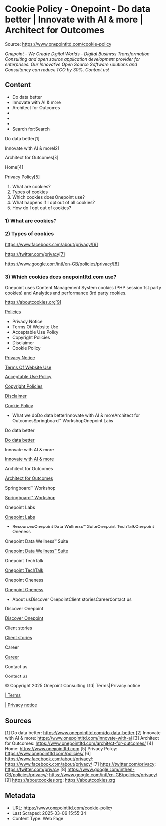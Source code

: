 # Cookie Policy - Onepoint - Do data better | Innovate with AI & more | Architect for Outcomes

Source: https://www.onepointltd.com/cookie-policy

*Onepoint - We Create Digital Worlds - Digital Business Transformation Consulting and open source application development provider for enterprises. Our Innovative Open Source Software solutions and Consultancy can reduce TCO by 30%. Contact us!*

## Content

- Do data better
- Innovate with AI & more
- Architect for Outcomes
- 
- 
- 
- Search for:Search

Do data better[1]

Innovate with AI & more[2]

Architect for Outcomes[3]

Home[4]

Privacy Policy[5]

1. What are cookies?
2. Types of cookies
3. Which cookies does Onepoint use?
4. What happens if I opt out of all cookies?
5. How do I opt out of cookies?

### 1) What are cookies?

### 2) Types of cookies

https://www.facebook.com/about/privacy/[6]

https://twitter.com/privacy[7]

https://www.google.com/intl/en-GB/policies/privacy/[8]

### 3) Which cookies does onepointltd.com use?

Onepoint uses Content Management System cookies (PHP session 1st party cookies) and Analytics and performance 3rd party cookies.

https://aboutcookies.org[9]

[Policies](/policies/)

- Privacy Notice
- Terms Of Website Use
- Acceptable Use Policy
- Copyright Policies
- Disclaimer
- Cookie Policy

[Privacy Notice](/policies/privacy-policy/)

[Terms Of Website Use](/policies/terms-of-website-use/)

[Acceptable Use Policy](/policies/acceptable-use-policy/)

[Copyright Policies](/policies/copyright-policies/)

[Disclaimer](/policies/disclaimer/)

[Cookie Policy](/policies/cookie-policy/)

- What we doDo data betterInnovate with AI & moreArchitect for OutcomesSpringboard™ WorkshopOnepoint Labs

Do data better

[Do data better](/do-data-better)

Innovate with AI & more

[Innovate with AI & more](/innovate-with-ai-more/)

Architect for Outcomes

[Architect for Outcomes](/architect-for-outcomes/)

Springboard™ Workshop

[Springboard™ Workshop](/onepoint-springboard/)

Onepoint Labs

[Onepoint Labs](/onepoint-labs/)

- ResourcesOnepoint Data Wellness™ SuiteOnepoint TechTalkOnepoint Oneness

Onepoint Data Wellness™ Suite

[Onepoint Data Wellness™ Suite](/data-wellness/)

Onepoint TechTalk

[Onepoint TechTalk](/techtalk)

Onepoint Oneness

[Onepoint Oneness](/oneness/)

- About usDiscover OnepointClient storiesCareerContact us

Discover Onepoint

[Discover Onepoint](/discover-onepoint/)

Client stories

[Client stories](/client-stories/)

Career

[Career](/career-opportunities/)

Contact us

[Contact us](/contact-us/)

© Copyright 2025 Onepoint Consulting Ltd| Terms| Privacy notice

[| Terms](/policies/)

[| Privacy notice](/policies/privacy-policy/)


## Sources

[1] Do data better: https://www.onepointltd.com/do-data-better
[2] Innovate with AI & more: https://www.onepointltd.com/innovate-with-ai
[3] Architect for Outcomes: https://www.onepointltd.com/architect-for-outcomes/
[4] Home: https://www.onepointltd.com
[5] Privacy Policy: https://www.onepointltd.com/policies/
[6] https://www.facebook.com/about/privacy/: https://www.facebook.com/about/privacy/
[7] https://twitter.com/privacy: https://twitter.com/privacy
[8] https://www.google.com/intl/en-GB/policies/privacy/: https://www.google.com/intl/en-GB/policies/privacy/
[9] https://aboutcookies.org: https://aboutcookies.org

## Metadata

- URL: https://www.onepointltd.com/cookie-policy
- Last Scraped: 2025-03-06 15:55:34
- Content Type: Web Page
